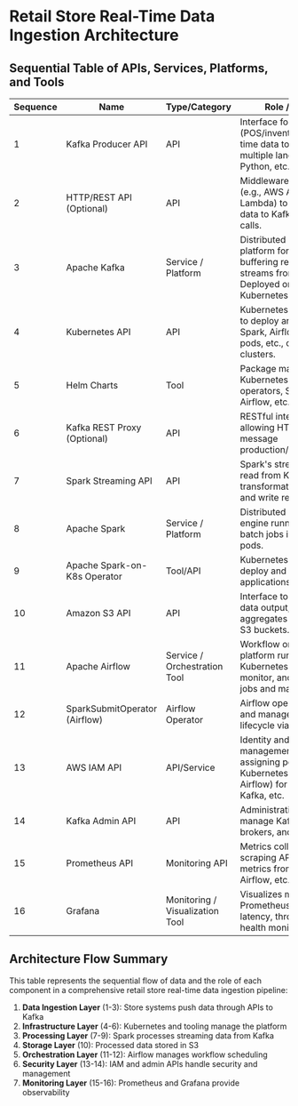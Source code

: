 # Retail Store Real-Time Data Ingestion Architecture

## Sequential Table of APIs, Services, Platforms, and Tools

| Sequence | Name                     | Type/Category          | Role / Description                                           |
|----------|--------------------------|------------------------|--------------------------------------------------------------|
| 1        | Kafka Producer API       | API                   | Interface for stores (POS/inventory) to send real-time data to Kafka. Supports multiple languages (Java, Python, etc.).            |
| 2        | HTTP/REST API (Optional) | API                   | Middleware gateway API (e.g., AWS API Gateway + Lambda) to forward store data to Kafka using HTTP calls.                            |
| 3        | Apache Kafka             | Service / Platform     | Distributed streaming platform for ingesting and buffering real-time data streams from stores. Deployed on AWS MSK or Kubernetes.   |
| 4        | Kubernetes API           | API                   | Kubernetes orchestration API to deploy and manage Kafka, Spark, Airflow, Prometheus pods, etc., on EKS or other clusters.            |
| 5        | Helm Charts              | Tool                   | Package manager for Kubernetes to deploy Kafka operators, Spark operator, Airflow, etc.                                              |
| 6        | Kafka REST Proxy (Optional) | API               | RESTful interface to Kafka allowing HTTP-based message production/consumption.                                                       |
| 7        | Spark Streaming API      | API                   | Spark's streaming interface to read from Kafka, perform transformations/aggregations, and write results to S3.                      |
| 8        | Apache Spark             | Service / Platform     | Distributed data processing engine running streaming batch jobs in Kubernetes pods.                                                   |
| 9        | Apache Spark-on-K8s Operator | Tool/API          | Kubernetes operator to deploy and manage Spark applications on Kubernetes.                                                             |
| 10       | Amazon S3 API            | API                   | Interface to store processed data output, checkpoints, and aggregates securely on AWS S3 buckets.                                      |
| 11       | Apache Airflow           | Service / Orchestration Tool | Workflow orchestration platform running on Kubernetes to schedule, monitor, and restart Spark jobs and manage pipelines.           |
| 12       | SparkSubmitOperator (Airflow) | Airflow Operator    | Airflow operator to submit and manage Spark jobs lifecycle via Kubernetes API.                                                         |
| 13       | AWS IAM API              | API/Service           | Identity and access management for securely assigning permissions to Kubernetes pods (Spark, Airflow) for accessing S3, Kafka, etc.  |
| 14       | Kafka Admin API          | API                   | Administrative interface to manage Kafka topics, brokers, and monitor health.                                                          |
| 15       | Prometheus API           | Monitoring API        | Metrics collection and scraping API, used to gather metrics from Kafka, Spark, Airflow, etc.                                            |
| 16       | Grafana                  | Monitoring / Visualization Tool | Visualizes metrics scraped by Prometheus in dashboards for latency, throughput, and health monitoring.                            |

## Architecture Flow Summary

This table represents the sequential flow of data and the role of each component in a comprehensive retail store real-time data ingestion pipeline:

1. **Data Ingestion Layer** (1-3): Store systems push data through APIs to Kafka
2. **Infrastructure Layer** (4-6): Kubernetes and tooling manage the platform
3. **Processing Layer** (7-9): Spark processes streaming data from Kafka
4. **Storage Layer** (10): Processed data stored in S3
5. **Orchestration Layer** (11-12): Airflow manages workflow scheduling
6. **Security Layer** (13-14): IAM and admin APIs handle security and management
7. **Monitoring Layer** (15-16): Prometheus and Grafana provide observability
